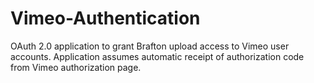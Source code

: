 # Vimeo-Authentication
OAuth 2.0 application to grant Brafton upload access to Vimeo user accounts.
Application assumes automatic receipt of authorization code from Vimeo authorization page.
